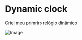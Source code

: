# Dynamic clock
Criei meu primriro relógio dinâmico

![Image](https://github.com/user-attachments/assets/76d1bc56-f513-45e7-96c2-5b20908e33da)
